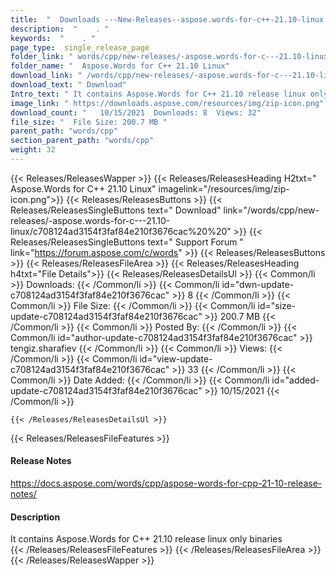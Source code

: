 ```yaml
---
title:  "  Downloads ---New-Releases--aspose.words-for-c++-21.10-linux . " 
description:  "    . " 
keywords:  "    . " 
page_type:  single_release_page
folder_link: " words/cpp/new-releases/-aspose.words-for-c---21.10-linux/"
folder_name: "  Aspose.Words for C++ 21.10 Linux"
download_link: " /words/cpp/new-releases/-aspose.words-for-c---21.10-linux/c708124ad3154f3faf84e210f3676cac"
download_text: " Download"
Intro_text: " It contains Aspose.Words for C++ 21.10 release linux only binaries"
image_link: " https://downloads.aspose.com/resources/img/zip-icon.png"
download_count: "   10/15/2021  Downloads: 8  Views: 32"
file_size: "  File Size: 200.7 MB "
parent_path: "words/cpp"
section_parent_path: "words/cpp"
weight: 32 
---
```


{{< Releases/ReleasesWapper >}}
  {{< Releases/ReleasesHeading H2txt="  Aspose.Words for C++ 21.10 Linux" imagelink="/resources/img/zip-icon.png">}}
  {{< Releases/ReleasesButtons >}}
    {{< Releases/ReleasesSingleButtons text=" Download" link="/words/cpp/new-releases/-aspose.words-for-c---21.10-linux/c708124ad3154f3faf84e210f3676cac%20%20" >}}
    {{< Releases/ReleasesSingleButtons text=" Support Forum " link="https://forum.aspose.com/c/words" >}}
  {{< Releases/ReleasesButtons >}}
  {{< Releases/ReleasesFileArea >}}
    {{< Releases/ReleasesHeading h4txt="File Details">}}
    {{< Releases/ReleasesDetailsUl >}}
            {{< Common/li  >}} Downloads: {{< /Common/li >}} 
      {{< Common/li id="dwn-update-c708124ad3154f3faf84e210f3676cac" >}} 8 {{< /Common/li >}} 
      {{< Common/li  >}} File Size: {{< /Common/li >}} 
      {{< Common/li id="size-update-c708124ad3154f3faf84e210f3676cac" >}} 200.7 MB {{< /Common/li >}} 
      {{< Common/li  >}} Posted By: {{< /Common/li >}} 
      {{< Common/li id="author-update-c708124ad3154f3faf84e210f3676cac" >}} tengiz.sharafiev {{< /Common/li >}} 
      {{< Common/li  >}} Views: {{< /Common/li >}} 
      {{< Common/li id="view-update-c708124ad3154f3faf84e210f3676cac" >}} 33 {{< /Common/li >}} 
      {{< Common/li  >}} Date Added: {{< /Common/li >}} 
      {{< Common/li id="added-update-c708124ad3154f3faf84e210f3676cac" >}} 10/15/2021 {{< /Common/li >}} 

    {{< /Releases/ReleasesDetailsUl >}}

  {{< Releases/ReleasesFileFeatures >}}
      <h4>Release Notes</h4><div><a href="https://docs.aspose.com/words/cpp/aspose-words-for-cpp-21-10-release-notes/">https://docs.aspose.com/words/cpp/aspose-words-for-cpp-21-10-release-notes/</a></div><h4>Description</h4><div class="HTMLDescription">It contains Aspose.Words for C++ 21.10 release linux only binaries</div>
  {{< /Releases/ReleasesFileFeatures >}}
 {{< /Releases/ReleasesFileArea >}}
{{< /Releases/ReleasesWapper >}}


